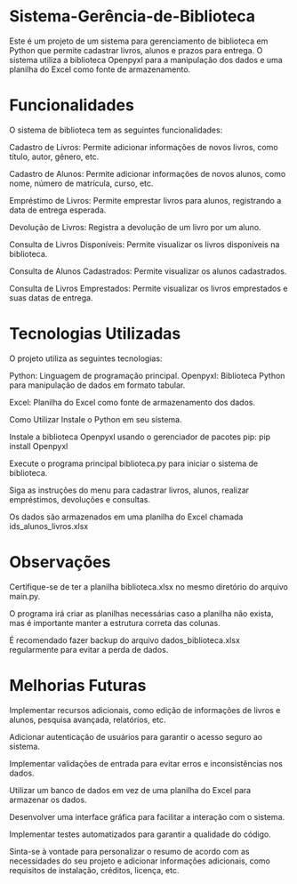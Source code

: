 # Sistema-Gerência-de-Biblioteca

Este é um projeto de um sistema para gerenciamento de biblioteca em Python que permite cadastrar livros, alunos e prazos para entrega. O sistema utiliza a biblioteca Openpyxl para a manipulação dos dados e uma planilha do Excel como fonte de armazenamento.

# Funcionalidades
O sistema de biblioteca tem as seguintes funcionalidades:

Cadastro de Livros: Permite adicionar informações de novos livros, como título, autor, gênero, etc.

Cadastro de Alunos: Permite adicionar informações de novos alunos, como nome, número de matrícula, curso, etc.

Empréstimo de Livros: Permite emprestar livros para alunos, registrando a data de entrega esperada.

Devolução de Livros: Registra a devolução de um livro por um aluno.

Consulta de Livros Disponíveis: Permite visualizar os livros disponíveis na biblioteca.

Consulta de Alunos Cadastrados: Permite visualizar os alunos cadastrados.

Consulta de Livros Emprestados: Permite visualizar os livros emprestados e suas datas de entrega.

# Tecnologias Utilizadas
O projeto utiliza as seguintes tecnologias:

Python: Linguagem de programação principal.
Openpyxl: Biblioteca Python para manipulação de dados em formato tabular.

Excel: Planilha do Excel como fonte de armazenamento dos dados.

Como Utilizar
Instale o Python em seu sistema.

Instale a biblioteca Openpyxl usando o gerenciador de pacotes pip:
pip install Openpyxl

Execute o programa principal biblioteca.py para iniciar o sistema de biblioteca.

Siga as instruções do menu para cadastrar livros, alunos, realizar empréstimos, devoluções e consultas.

Os dados são armazenados em uma planilha do Excel chamada ids_alunos_livros.xlsx

# Observações
Certifique-se de ter a planilha biblioteca.xlsx no mesmo diretório do arquivo main.py.

O programa irá criar as planilhas necessárias caso a planilha não exista, mas é importante manter a estrutura correta das colunas.

É recomendado fazer backup do arquivo dados_biblioteca.xlsx regularmente para evitar a perda de dados.

# Melhorias Futuras
Implementar recursos adicionais, como edição de informações de livros e alunos, pesquisa avançada, relatórios, etc.

Adicionar autenticação de usuários para garantir o acesso seguro ao sistema.

Implementar validações de entrada para evitar erros e inconsistências nos dados.

Utilizar um banco de dados em vez de uma planilha do Excel para armazenar os dados.

Desenvolver uma interface gráfica para facilitar a interação com o sistema.

Implementar testes automatizados para garantir a qualidade do código.

Sinta-se à vontade para personalizar o resumo de acordo com as necessidades do seu projeto e adicionar informações adicionais, como requisitos de instalação, créditos, licença, etc.

